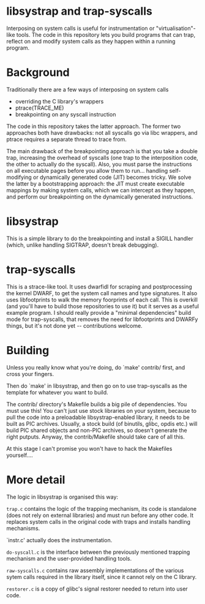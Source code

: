 # libsystrap and trap-syscalls

Interposing on system calls is useful for instrumentation or
"virtualisation"-like tools. The code in this repository lets you build
programs that can trap, reflect on and modify system calls as they
happen within a running program.

# Background

Traditionally there are a few ways of interposing on system calls

 - overriding the C library's wrappers
 - ptrace(TRACE_ME)
 - breakpointing on any syscall instruction

The code in this repository takes the latter approach. The former two
approaches both have drawbacks: not all syscalls go via libc wrappers,
and ptrace requires a separate thread to trace from.

The main drawback of the breakpointing approach is that you take a
double trap, increasing the overhead of syscalls (one trap to the
interposition code, the other to actually do the syscall). Also, you
must parse the instructions on all executable pages before you allow
them to run... handling self-modifying or dynamically generated code
(JIT) becomes tricky. We solve the latter by a bootstrapping approach: 
the JIT must create executable mappings by making system calls, which we
can intercept as they happen, and perform our breakpointing on the
dynamically generated instructions.

# libsystrap

This is a simple library to do the breakpointing and install a SIGILL
handler (which, unlike handling SIGTRAP, doesn't break debugging).

# trap-syscalls

This is a strace-like tool. It uses dwarfidl for scraping and
postprocessing the kernel DWARF, to get the system call names and type
signatures. It also uses libfootprints to walk the memory foorprints of
each call. This is overkill (and you'll have to build those repositories
to use it) but it serves as a useful example program. I should really
provide a "minimal dependencies" build mode for trap-syscalls, that
removes the need for libfootprints and DWARFy things, but it's not done
yet -- contributions welcome.

# Building

Unless you really know what you're doing, do `make' contrib/ first, and
cross your fingers.

Then do `make' in libsystrap, and then go on to use trap-syscalls as the
template for whatever you want to build.

The contrib/ directory's Makefile builds a big pile of dependencies. You
must use this! You can't just use stock libraries on your system,
because to pull the code into a preloadable libsystrap-enabled library,
it needs to be built as PIC archives. Usually, a stock build (of
binutils, glibc, opdis etc.) will build PIC shared objects and non-PIC
archives, so doesn't generate the right putputs. Anyway, the
contrib/Makefile should take care of all this.

At this stage I can't promise you won't have to hack the Makefiles
yourself....

# More detail

The logic in libsystrap is organised this way:

`trap.c` contains the logic of the trapping mechanism, its code is
standalone (does not rely on external libraries) and must run before any
other code. It replaces system calls in the original code with traps and
installs handling mechanisms.

`instr.c' actually does the instrumentation.

`do-syscall.c` is the interface between the previously mentioned trapping
mechanism and the user-provided handling tools.

`raw-syscalls.c` contains raw assembly implementations of the various
sytem calls required in the library itself, since it cannot rely on the C
library.

`restorer.c` is a copy of glibc's signal restorer needed to return into user
code.

